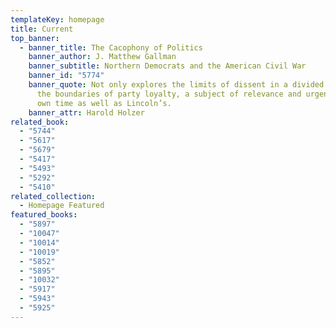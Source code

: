 ```yaml
---
templateKey: homepage
title: Current
top_banner:
  - banner_title: The Cacophony of Politics
    banner_author: J. Matthew Gallman
    banner_subtitle: Northern Democrats and the American Civil War
    banner_id: "5774"
    banner_quote: Not only explores the limits of dissent in a divided America, but
      the boundaries of party loyalty, a subject of relevance and urgency in our
      own time as well as Lincoln’s.
    banner_attr: Harold Holzer
related_book:
  - "5744"
  - "5617"
  - "5679"
  - "5417"
  - "5493"
  - "5292"
  - "5410"
related_collection:
  - Homepage Featured
featured_books:
  - "5897"
  - "10047"
  - "10014"
  - "10019"
  - "5852"
  - "5895"
  - "10032"
  - "5917"
  - "5943"
  - "5925"
---
```

